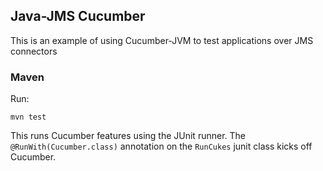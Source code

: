 ## Java-JMS Cucumber

This is an example of using Cucumber-JVM to test applications over JMS connectors


### Maven

Run:

```
mvn test
```

This runs Cucumber features using the JUnit runner. The `@RunWith(Cucumber.class)` annotation on the `RunCukes` junit class
kicks off Cucumber.
